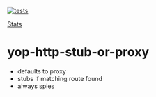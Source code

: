 [![tests](https://github.com/ericminio/yop-http-stub-or-proxy/actions/workflows/tests.yml/badge.svg)](https://github.com/ericminio/yop-http-stub-or-proxy/actions/workflows/tests.yml)

[Stats](https://ericminio.github.io/tdd/app/index.html?test=2502&code=608&refactor=2801)

# yop-http-stub-or-proxy

- defaults to proxy
- stubs if matching route found
- always spies